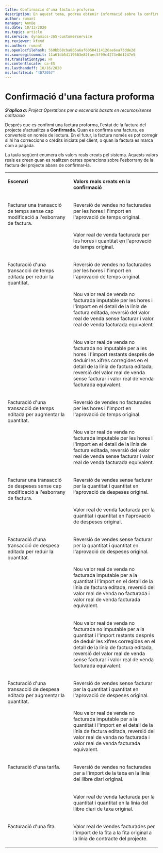 ```yaml
---
title: Confirmació d'una factura proforma
description: En aquest tema, podreu obtenir informació sobre la confirmació d'una factura proforma.
author: rumant
manager: AnnBe
ms.date: 10/13/2020
ms.topic: article
ms.service: dynamics-365-customerservice
ms.reviewer: kfend
ms.author: rumant
ms.openlocfilehash: 560bb68cba865a6af60504114126ae6ea73dde2d
ms.sourcegitcommit: 11a61db54119503e82faec5f99c4273e8d1247e5
ms.translationtype: HT
ms.contentlocale: ca-ES
ms.lasthandoff: 10/16/2020
ms.locfileid: "4072057"
---
```

# <a name="confirm-a-proforma-invoice"></a>Confirmació d'una factura proforma

_**S'aplica a:** Project Operations per a escenaris basats en recursos/sense cotització_

Després que es confirmi una factura proforma, l'estat de la factura del projecte s'actualitza a **Confirmada**. Quan es confirma una factura, es converteix en només de lectura. En el futur, la factura només es pot corregir si hi ha correccions o crèdits iniciats pel client, o quan la factura es marca com a pagada.

La taula següent enumera els valors reals creats pel sistema. Aquests valors reals es creen quan es realitzen certes operacions sobre l'esborrany de la factura del projecte abans de confirmar-la.

<table border="0" cellspacing="0" cellpadding="0">
    <tbody>
        <tr>
            <td width="416" valign="top">
                <p>
                    <strong>Escenari</strong>
                </p>
            </td>
            <td width="608" valign="top">
                <p>
                    <strong>Valors reals creats en la confirmació</strong>
                </p>
            </td>
        </tr>
        <tr>
            <td width="216" rowspan="2" valign="top">
                <p>
Facturar una transacció de temps sense cap modificació a l'esborrany de factura.
                </p>
            </td>
            <td width="408" valign="top">
                <p>
Reversió de vendes no facturades per les hores i l'import en l'aprovació de temps original.
                </p>
            </td>
        </tr>
        <tr>
            <td width="408" valign="top">
                <p>
Valor real de venda facturada per les hores i quantitat en l'aprovació de temps original.
                </p>
            </td>
        </tr>
        <tr>
            <td width="216" rowspan="3" valign="top">
                <p>
Facturació d'una transacció de temps editada per reduir la quantitat.
                </p>
            </td>
            <td width="408" valign="top">
                <p>
Reversió de vendes no facturades per les hores i l'import en l'aprovació de temps original.
                </p>
            </td>
        </tr>
        <tr>
            <td width="408" valign="top">
                <p>
Nou valor real de venda no facturada imputable per les hores i l'import en el detall de la línia de factura editada, reversió del valor real de venda sense facturar i valor real de venda facturada equivalent.
                </p>
            </td>
        </tr>
        <tr>
            <td width="408" valign="top">
                <p>
Nou valor real de venda no facturada no imputable per a les hores i l'import restants després de deduir les xifres corregides en el detall de la línia de factura editada, reversió del valor real de venda sense facturar i valor real de venda facturada equivalent.
                </p>
            </td>
        </tr>
        <tr>
            <td width="216" rowspan="2" valign="top">
                <p>
Facturació d'una transacció de temps editada per augmentar la quantitat.
                </p>
            </td>
            <td width="408" valign="top">
                <p>
Reversió de vendes no facturades per les hores i l'import en l'aprovació de temps original.
                </p>
            </td>
        </tr>
        <tr>
            <td width="408" valign="top">
                <p>
Nou valor real de venda no facturada imputable per les hores i l'import en el detall de la línia de factura editada, reversió del valor real de venda sense facturar i valor real de venda facturada equivalent.
                </p>
            </td>
        </tr>
        <tr>
            <td width="216" rowspan="2" valign="top">
                <p>
Facturar una transacció de despeses sense cap modificació a l'esborrany de factura.
                </p>
            </td>
            <td width="408" valign="top">
                <p>
Reversió de vendes sense facturar per la quantitat i quantitat en l'aprovació de despeses original.
                </p>
            </td>
        </tr>
        <tr>
            <td width="408" valign="top">
                <p>
Valor real de venda facturada per la quantitat i quantitat en l'aprovació de despeses original.
                </p>
            </td>
        </tr>
        <tr>
            <td width="216" rowspan="3" valign="top">
                <p>
Facturació d'una transacció de despesa editada per reduir la quantitat.
                </p>
            </td>
            <td width="408" valign="top">
                <p>
Reversió de vendes sense facturar per la quantitat i quantitat en l'aprovació de despeses original.
                </p>
            </td>
        </tr>
        <tr>
            <td width="408" valign="top">
                <p>
Nou valor real de venda no facturada imputable per a la quantitat i l'import en el detall de la línia de factura editada, reversió del valor real de venda no facturada i valor real de venda facturada equivalent. 
                </p>
            </td>
        </tr>
        <tr>
            <td width="408" valign="top">
                <p>
Nou valor real de venda no facturada no imputable per a la quantitat i l'import restants després de deduir les xifres corregides en el detall de la línia de factura editada, reversió del valor real de venda sense facturar i valor real de venda facturada equivalent.
                </p>
            </td>
        </tr>
        <tr>
            <td width="216" rowspan="2" valign="top">
                <p>
Facturació d'una transacció de despesa editada per augmentar la quantitat.
                </p>
            </td>
            <td width="408" valign="top">
                <p>
Reversió de vendes sense facturar per la quantitat i quantitat en l'aprovació de despeses original.
                </p>
            </td>
        </tr>
        <tr>
            <td width="408" valign="top">
                <p>
Nou valor real de venda no facturada imputable per a la quantitat i l'import en el detall de la línia de factura editada, reversió del valor real de venda no facturada i valor real de venda facturada equivalent.
                </p>
            </td>
        </tr>
        <tr>
            <td width="216" rowspan="2" valign="top">
                <p>
Facturació d'una tarifa.
                </p>
            </td>
            <td width="408" valign="top">
                <p>
Reversió de vendes no facturades per a l'import de la taxa en la línia del llibre diari original.
                </p>
            </td>
        </tr>
        <tr>
            <td width="408" valign="top">
                <p>
Valor real de venda facturada per la quantitat i quantitat en la línia del llibre diari de taxa original.
                </p>
            </td>
        </tr>
        <tr>
            <td width="216" valign="top">
                <p>
Facturació d'una fita.
                </p>
            </td>
            <td width="408" valign="top">
                <p>
Valor real de vendes facturades per l'import de la fita a la fita original a la línia de contracte del projecte.
                </p>
            </td>
        </tr>
    </tbody>
</table>
